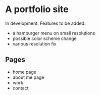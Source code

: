 # A portfolio site

In development. Features to be added: 

* a hamburger menu on small resolutions
* possible color scheme change
* various resolution fix

## Pages
* home page
* about me page 
* work 
* contact

